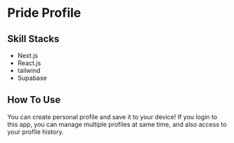 # Pride Profile

## Skill Stacks

* Next.js
* React.js
* tailwind
* Supabase

## How To Use

You can create personal profile and save it to your device!
If you login to this app, you can manage multiple profiles at same time, and also access to your profile history.
